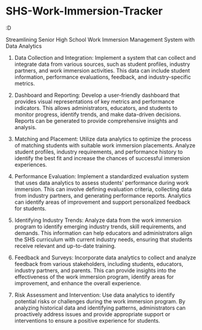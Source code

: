 # SHS-Work-Immersion-Tracker


:D


Streamlining Senior High School Work Immersion Management System with Data Analytics

1. Data Collection and Integration: Implement a system that can collect and integrate data from various sources, such as student profiles, industry partners, and work immersion activities. This data can include student information, performance evaluations, feedback, and industry-specific metrics.

2. Dashboard and Reporting: Develop a user-friendly dashboard that provides visual representations of key metrics and performance indicators. This allows administrators, educators, and students to monitor progress, identify trends, and make data-driven decisions. Reports can be generated to provide comprehensive insights and analysis.

3. Matching and Placement: Utilize data analytics to optimize the process of matching students with suitable work immersion placements. Analyze student profiles, industry requirements, and performance history to identify the best fit and increase the chances of successful immersion experiences.

4. Performance Evaluation: Implement a standardized evaluation system that uses data analytics to assess students' performance during work immersion. This can involve defining evaluation criteria, collecting data from industry partners, and generating performance reports. Analytics can identify areas of improvement and support personalized feedback for students.

5. Identifying Industry Trends: Analyze data from the work immersion program to identify emerging industry trends, skill requirements, and demands. This information can help educators and administrators align the SHS curriculum with current industry needs, ensuring that students receive relevant and up-to-date training.

6. Feedback and Surveys: Incorporate data analytics to collect and analyze feedback from various stakeholders, including students, educators, industry partners, and parents. This can provide insights into the effectiveness of the work immersion program, identify areas for improvement, and enhance the overall experience.

7. Risk Assessment and Intervention: Use data analytics to identify potential risks or challenges during the work immersion program. By analyzing historical data and identifying patterns, administrators can proactively address issues and provide appropriate support or interventions to ensure a positive experience for students.
